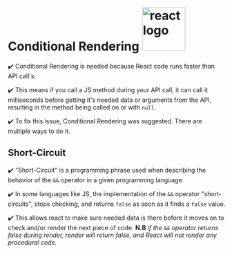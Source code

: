 # Conditional Rendering <img src="https://daqxzxzy8xq3u.cloudfront.net/wp-content/uploads/2019/06/29192442/react-conditional-types-1024x768.jpg" alt="react logo" width="100"/>
:heavy_check_mark: Conditional Rendering is needed because React code runs faster than API call's.

:heavy_check_mark: This means if you call a JS method during your API call, it can call it milliseconds before getting it's needed data or arguments from 
		   the API, resulting in the method being called on or with ```null```.

:heavy_check_mark: To fix this issue, Conditional Rendering was suggested. There are multiple ways to do it.

## Short-Circuit
:heavy_check_mark: "Short-Circuit" is a programming phrase used when describing the behavior of the ```&&``` operator in a given
  		   programming language.

:heavy_check_mark: In some languages like JS, the implementation of the ```&&``` operator "short-circuits", stops checking, 
   		   and returns ```false``` as soon as it finds a ```false``` value.

:heavy_check_mark: This allows react to make sure needed data is there before it moves on to check and/or render the next piece of code. **N.B** *if the ```&&``` operator returns false during render, render will return false, and
		   React will not render any procedural code.*

